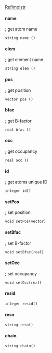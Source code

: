 [Ref/molstr](../../../Ref/molstr)

#### name 
; get atom name
```
string name ()
```

#### elem 
; get element name
```
string elem ()
```

#### pos 
; get position
```
vector pos ()
```

#### bfac 
; get B-factor
```
real bfac ()
```

#### occ 
; get occupancy
```
real occ ()
```

#### id
; get atoms unique ID
```
integer id()
```

#### setPos
; set position
```
void setPos(vector)
```

#### setBfac
; set B-factor
```
void setBfac(real)
```

#### setOcc
; set occupancy
```
void setOcc(real)
```

#### resid
```
integer resid()
```

#### resn
```
string resn()
```

#### chain
```
string chain()
```
